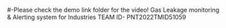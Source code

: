 #-Please check the demo link folder for the video!
Gas Leakage monitoring &amp; Alerting system for Industries
TEAM ID- PNT2022TMID51059
